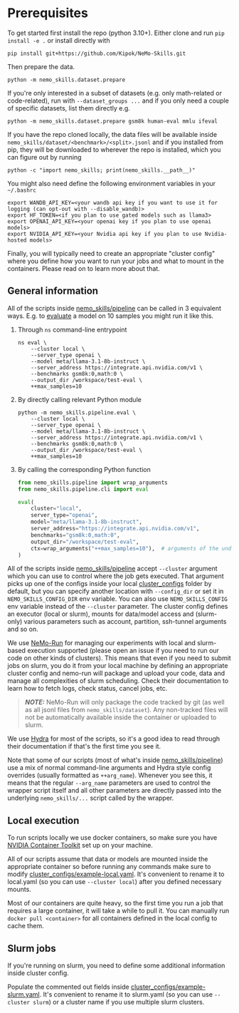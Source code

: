 # Prerequisites

To get started first install the repo (python 3.10+). Either clone and run `pip install -e .` or install directly with

```
pip install git+https://github.com/Kipok/NeMo-Skills.git
```

Then prepare the data.

```
python -m nemo_skills.dataset.prepare
```

If you're only interested in a subset of datasets (e.g. only math-related or code-related), run with
`--dataset_groups ...` and if you only need a couple of specific datasets, list them directly e.g.

```
python -m nemo_skills.dataset.prepare gsm8k human-eval mmlu ifeval
```

If you have the repo cloned locally, the data files will be available inside `nemo_skills/dataset/<benchmark>/<split>.jsonl`
and if you installed from pip, they will be downloaded to wherever the repo is installed, which you can figure out by running
```
python -c "import nemo_skills; print(nemo_skills.__path__)"
```

You might also need define the following environment variables in your `~/.bashrc`

```
export WANDB_API_KEY=<your wandb api key if you want to use it for logging (can opt-out with --disable_wandb)>
export HF_TOKEN=<if you plan to use gated models such as llama3>
export OPENAI_API_KEY=<your openai key if you plan to use openai models>
export NVIDIA_API_KEY=<your Nvidia api key if you plan to use Nvidia-hosted models>
```

Finally, you will typically need to create an appropriate "cluster config" where you define how you want to run
your jobs and what to mount in the containers. Please read on to learn more about that.

## General information

All of the scripts inside [nemo_skills/pipeline](/nemo_skills/pipeline) can be called in 3 equivalent ways.
E.g. to [evaluate](/docs/evaluation.md) a model on 10 samples you might run it like this.

1. Through `ns` command-line entrypoint

   ```
   ns eval \
       --cluster local \
       --server_type openai \
       --model meta/llama-3.1-8b-instruct \
       --server_address https://integrate.api.nvidia.com/v1 \
       --benchmarks gsm8k:0,math:0 \
       --output_dir /workspace/test-eval \
       ++max_samples=10
   ```

2. By directly calling relevant Python module

   ```
   python -m nemo_skills.pipeline.eval \
       --cluster local \
       --server_type openai \
       --model meta/llama-3.1-8b-instruct \
       --server_address https://integrate.api.nvidia.com/v1 \
       --benchmarks gsm8k:0,math:0 \
       --output_dir /workspace/test-eval \
       ++max_samples=10
   ```

3. By calling the corresponding Python function

   ```python
   from nemo_skills.pipeline import wrap_arguments
   from nemo_skills.pipeline.cli import eval

   eval(
       cluster="local",
       server_type="openai",
       model="meta/llama-3.1-8b-instruct",
       server_address="https://integrate.api.nvidia.com/v1",
       benchmarks="gsm8k:0,math:0",
       output_dir="/workspace/test-eval",
       ctx=wrap_arguments("++max_samples=10"),  # arguments of the underlying script need to be wrapped
   )
   ```

All of the scripts inside [nemo_skills/pipeline](/nemo_skills/pipeline) accept `--cluster` argument which you can use
to control where the job gets executed. That argument picks up one of the configs inside your local [cluster_configs](/cluster_configs/)
folder by default, but you can specify another location with `--config_dir` or set it in `NEMO_SKILLS_CONFIG_DIR` env variable.
You can also use `NEMO_SKILLS_CONFIG` env variable instead of the `--cluster` parameter.
The cluster config defines an executor (local or slurm), mounts for data/model access and (slurm-only) various parameters
such as account, partition, ssh-tunnel arguments and so on.

We use [NeMo-Run](https://github.com/NVIDIA/NeMo-Run) for managing our experiments with local and slurm-based
execution supported (please open an issue if you need to run our code on other kinds of clusters).
This means that even if you need to submit jobs on slurm, you do it from your local machine by defining an
appropriate cluster config and nemo-run will package and upload your code, data and manage
all complexities of slurm scheduling. Check their documentation to learn how to fetch logs, check status,
cancel jobs, etc.

> **_NOTE:_**  NeMo-Run will only package the code tracked by git (as well as all jsonl files from `nemo_skills/dataset`).
> Any non-tracked files will not be automatically available inside the container or uploaded to slurm.

We use [Hydra](https://hydra.cc/docs/1.3/intro/) for most of the scripts, so
it's a good idea to read through their documentation if that's the first time you see it.

Note that some of our scripts (most of what's inside [nemo_skills/pipeline](/nemo_skills/pipeline)) use a mix of normal
command-line arguments and Hydra style config overrides (usually formatted as `++arg_name`). Whenever you
see this, it means that the regular `--arg_name` parameters are used to control the wrapper script itself and
all other parameters are directly passed into the underlying `nemo_skills/...` script called by the wrapper.

## Local execution

To run scripts locally we use docker containers, so make sure you have
[NVIDIA Container Toolkit](https://docs.nvidia.com/datacenter/cloud-native/container-toolkit/latest/install-guide.html)
set up on your machine.

All of our scripts assume that data or models are mounted inside the appropriate container so before running any
commands make sure to modify [cluster_configs/example-local.yaml](cluster_configs/example-local.yaml). It's convenient
to rename it to local.yaml (so you can use `--cluster local`) after you defined necessary mounts.

Most of our containers are quite heavy, so the first time you run a job that requires a large container, it will take
a while to pull it. You can manually run `docker pull <container>` for all containers defined in the local config
to cache them.

## Slurm jobs

If you're running on slurm, you need to define some additional information inside cluster config.

Populate the commented out fields inside [cluster_configs/example-slurm.yaml](cluster_configs/example-slurm.yaml).
It's convenient to rename it to slurm.yaml (so you can use `--cluster slurm`) or a cluster name if you use multiple slurm clusters.
